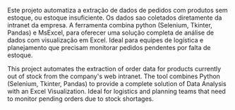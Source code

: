 Este projeto automatiza a extração de dados de pedidos com produtos sem estoque, ou estoque insuficiente.
Os dados sao coletados diretamente da intranet da empresa.
A ferramenta combina python (Selenium, Tkinter, Pandas) e MsExcel, para oferecer uma solução completa de análise de dados com visualização em Excel.
Ideal para equipes de logística e planejamento que precisam monitorar pedidos pendentes por falta de estoque.


This project automates the extraction of order data for products currently out of stock from the company's web intranet.
The tool combines Python (Selenium, Tkinter, Pandas) to provide a complete solution of Data Analysis with an Excel Visualization.
Ideal for logistics and planning teams that need to monitor pending orders due to stock shortages.